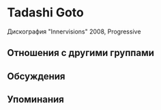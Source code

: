 # Tadashi Goto

Дискография
"Innervisions" 2008, Progressive

## Отношения с другими группами


## Обсуждения


## Упоминания

